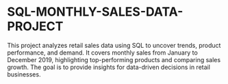 # SQL-MONTHLY-SALES-DATA-PROJECT
This project analyzes retail sales data using SQL to uncover trends, product performance, and demand. It covers monthly sales from January to December 2019, highlighting top-performing products and comparing sales growth. The goal is to provide insights for data-driven decisions in retail businesses.
